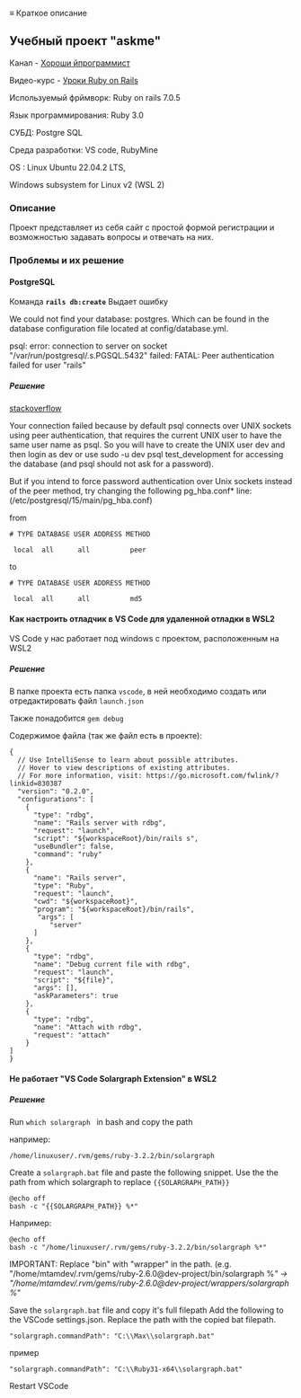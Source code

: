 ≡ Краткое описание

## Учебный проект "askme"

Канал - [Хороши йпрограммист](https://www.youtube.com/@goodprogrammer)

Видео-курс - [Уроки Ruby on Rails](https://www.youtube.com/playlist?list=PL87kYOx0cUgh_2FH8flx11o0mbN9vNMIj)

Используемый фрймворк: Ruby on rails 7.0.5

Язык программирования: Ruby 3.0

СУБД: Postgre SQL

Среда разработки: VS code, RubyMine

OS : Linux Ubuntu 22.04.2 LTS,

Windows subsystem for Linux v2 (WSL 2)

### Описание

Проект представляет из себя сайт с простой формой регистрации и возможностью задавать вопросы и отвечать на них.


### Проблемы и их решение

#### PostgreSQL

Команда
__`rails db:create`__ Выдает ошибку 

We could not find your database: postgres. Which can be found in the database configuration file located at config/database.yml.

psql: error: connection to server on socket "/var/run/postgresql/.s.PGSQL.5432" failed: FATAL:  Peer authentication failed for user "rails"

##### Решение

[stackoverflow](https://stackoverflow.com/questions/17443379/psql-fatal-peer-authentication-failed-for-user-dev)

Your connection failed because by default psql connects over UNIX sockets using peer authentication, that requires the current UNIX user to have the same user name as psql. So you will have to create the UNIX user dev and then login as dev or use sudo -u dev psql test_development for accessing the database (and psql should not ask for a password).


But if you intend to force password authentication over Unix sockets instead of the peer method, try changing the following pg_hba.conf* line:
(/etc/postgresql/15/main/pg_hba.conf)

from
```
# TYPE DATABASE USER ADDRESS METHOD

 local  all      all          peer
```

to

```
# TYPE DATABASE USER ADDRESS METHOD

 local  all      all          md5

```

#### Как настроить отладчик в VS Code для удаленной отладки в WSL2

VS Code у нас работает под windows с проектом, расположенным на WSL2 

##### Решение 

В папке проекта есть папка `vscode`, в ней необходимо создать или отредактировать файл `launch.json`

Также понадобится `gem debug`

Содержимое файла (так же файл есть в проекте):

```
{
  // Use IntelliSense to learn about possible attributes.
  // Hover to view descriptions of existing attributes.
  // For more information, visit: https://go.microsoft.com/fwlink/?linkid=830387
  "version": "0.2.0",
  "configurations": [
    {
      "type": "rdbg",
      "name": "Rails server with rdbg",
      "request": "launch",
      "script": "${workspaceRoot}/bin/rails s",
      "useBundler": false,
      "command": "ruby"
    }, 
    {
      "name": "Rails server",
      "type": "Ruby",
      "request": "launch",
      "cwd": "${workspaceRoot}",
      "program": "${workspaceRoot}/bin/rails",
       "args": [
          "server"
      ]
    },
    {
      "type": "rdbg",
      "name": "Debug current file with rdbg",
      "request": "launch",
      "script": "${file}",
      "args": [],
      "askParameters": true
    },
    {
      "type": "rdbg",
      "name": "Attach with rdbg",
      "request": "attach"
    }
]
}

```

#### Не работает "VS Code Solargraph Extension" в WSL2 

##### Решение 
Run 
```which solargraph ``` in bash and copy the path

например: 

```/home/linuxuser/.rvm/gems/ruby-3.2.2/bin/solargraph```

Create a ```solargraph.bat``` file and paste the following snippet. Use the the path from which solargraph to replace ```{{SOLARGRAPH_PATH}}```
```
@echo off
bash -c "{{SOLARGRAPH_PATH}} %*"
```
Например:

```
@echo off
bash -c "/home/linuxuser/.rvm/gems/ruby-3.2.2/bin/solargraph %*"
```
IMPORTANT: Replace "bin" with "wrapper" in the path. 
(e.g. "/home/mtamdev/.rvm/gems/ruby-2.6.0@dev-project/bin/solargraph %*" 
-> 
"/home/mtamdev/.rvm/gems/ruby-2.6.0@dev-project/wrappers/solargraph %*"

Save the ```solargraph.bat``` file and copy it's full filepath
Add the following to the VSCode settings.json. 
Replace the path with the copied bat filepath.     

```"solargraph.commandPath": "C:\\Max\\solargraph.bat"```

пример

```"solargraph.commandPath": "C:\\Ruby31-x64\\solargraph.bat"```

Restart VSCode
